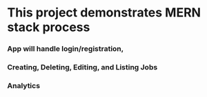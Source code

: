 # This project demonstrates MERN stack process

### App will handle login/registration,
### Creating, Deleting, Editing, and Listing Jobs
### Analytics 
